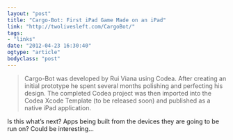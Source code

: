 ```yaml
---
layout: "post"
title: "Cargo-Bot: First iPad Game Made on an iPad"
link: "http://twolivesleft.com/CargoBot/"
tags: 
- "links"
date: "2012-04-23 16:30:40"
ogtype: "article"
bodyclass: "post"
---
```


> Cargo-Bot was developed by Rui Viana using Codea. After creating an initial prototype he spent several months polishing and perfecting his design. The completed Codea project was then imported into the Codea Xcode Template (to be released soon) and published as a native iPad application.

Is this what’s next? Apps being built from the devices they are going to be run on? Could be interesting…